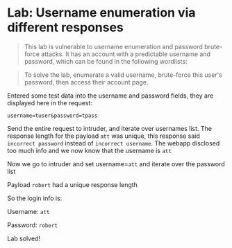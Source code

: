 # Lab: Username enumeration via different responses
 >This lab is vulnerable to username enumeration and password brute-force attacks. It has an account with a predictable username and password, which can be found in the following wordlists:


>To solve the lab, enumerate a valid username, brute-force this user's password, then access their account page. 

Entered some test data into the username and password fields, they are displayed here in the request:

`username=tuser&password=tpass`

Send the entire request to intruder, and iterate over usernames list. The response length for the payload `att` was unique, this response said `incorrect password` instead of `incorrect username`. The webapp disclosed too much info and we now know that the username is `att`

Now we go to intruder and set username=`att` and iterate over the password list

Payload `robert` had a unique response length

So the login info is:

Username: `att`

Password: `robert`

Lab solved!
